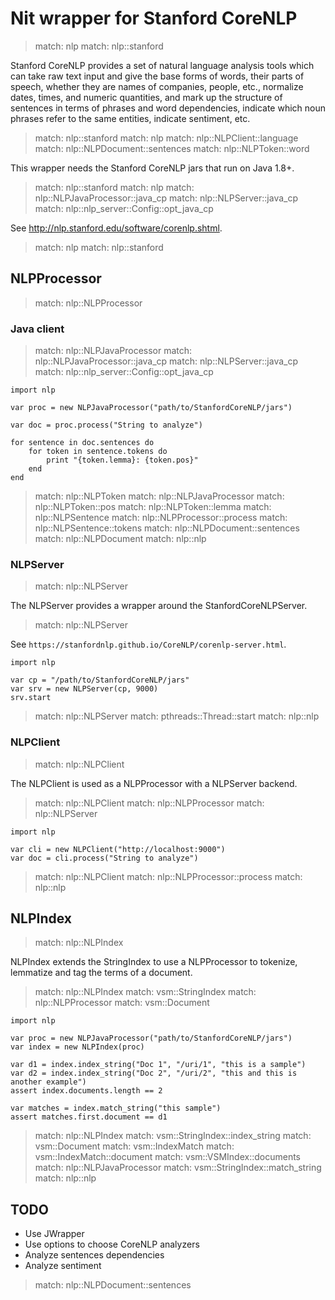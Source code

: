 # Nit wrapper for Stanford CoreNLP


> match: nlp
> match: nlp::stanford

Stanford CoreNLP provides a set of natural language analysis tools which can take
raw text input and give the base forms of words, their parts of speech, whether
they are names of companies, people, etc., normalize dates, times, and numeric
quantities, and mark up the structure of sentences in terms of phrases and word
dependencies, indicate which noun phrases refer to the same entities, indicate
sentiment, etc.


> match: nlp::stanford
> match: nlp
> match: nlp::NLPClient::language
> match: nlp::NLPDocument::sentences
> match: nlp::NLPToken::word

This wrapper needs the Stanford CoreNLP jars that run on Java 1.8+.


> match: nlp::stanford
> match: nlp
> match: nlp::NLPJavaProcessor::java_cp
> match: nlp::NLPServer::java_cp
> match: nlp::nlp_server::Config::opt_java_cp

See http://nlp.stanford.edu/software/corenlp.shtml.


> match: nlp
> match: nlp::stanford

## NLPProcessor


> match: nlp::NLPProcessor

### Java client


> match: nlp::NLPJavaProcessor
> match: nlp::NLPJavaProcessor::java_cp
> match: nlp::NLPServer::java_cp
> match: nlp::nlp_server::Config::opt_java_cp

~~~nit
import nlp

var proc = new NLPJavaProcessor("path/to/StanfordCoreNLP/jars")

var doc = proc.process("String to analyze")

for sentence in doc.sentences do
	for token in sentence.tokens do
		print "{token.lemma}: {token.pos}"
	end
end
~~~


> match: nlp::NLPToken
> match: nlp::NLPJavaProcessor
> match: nlp::NLPToken::pos
> match: nlp::NLPToken::lemma
> match: nlp::NLPSentence
> match: nlp::NLPProcessor::process
> match: nlp::NLPSentence::tokens
> match: nlp::NLPDocument::sentences
> match: nlp::NLPDocument
> match: nlp::nlp

### NLPServer


> match: nlp::NLPServer

The NLPServer provides a wrapper around the StanfordCoreNLPServer.


> match: nlp::NLPServer

See `https://stanfordnlp.github.io/CoreNLP/corenlp-server.html`.

~~~nit
import nlp

var cp = "/path/to/StanfordCoreNLP/jars"
var srv = new NLPServer(cp, 9000)
srv.start
~~~


> match: nlp::NLPServer
> match: pthreads::Thread::start
> match: nlp::nlp

### NLPClient


> match: nlp::NLPClient

The NLPClient is used as a NLPProcessor with a NLPServer backend.


> match: nlp::NLPClient
> match: nlp::NLPProcessor
> match: nlp::NLPServer

~~~nit
import nlp

var cli = new NLPClient("http://localhost:9000")
var doc = cli.process("String to analyze")
~~~


> match: nlp::NLPClient
> match: nlp::NLPProcessor::process
> match: nlp::nlp

## NLPIndex


> match: nlp::NLPIndex

NLPIndex extends the StringIndex to use a NLPProcessor to tokenize, lemmatize and
tag the terms of a document.


> match: nlp::NLPIndex
> match: vsm::StringIndex
> match: nlp::NLPProcessor
> match: vsm::Document

~~~nit
import nlp

var proc = new NLPJavaProcessor("path/to/StanfordCoreNLP/jars")
var index = new NLPIndex(proc)

var d1 = index.index_string("Doc 1", "/uri/1", "this is a sample")
var d2 = index.index_string("Doc 2", "/uri/2", "this and this is another example")
assert index.documents.length == 2

var matches = index.match_string("this sample")
assert matches.first.document == d1
~~~


> match: nlp::NLPIndex
> match: vsm::StringIndex::index_string
> match: vsm::Document
> match: vsm::IndexMatch
> match: vsm::IndexMatch::document
> match: vsm::VSMIndex::documents
> match: nlp::NLPJavaProcessor
> match: vsm::StringIndex::match_string
> match: nlp::nlp

## TODO

* Use JWrapper
* Use options to choose CoreNLP analyzers
* Analyze sentences dependencies
* Analyze sentiment


> match: nlp::NLPDocument::sentences

